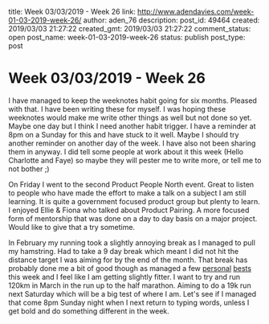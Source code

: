 title: Week 03/03/2019 - Week 26
link: http://www.adendavies.com/week-01-03-2019-week-26/
author: aden_76
description: 
post_id: 49464
created: 2019/03/03 21:27:22
created_gmt: 2019/03/03 21:27:22
comment_status: open
post_name: week-01-03-2019-week-26
status: publish
post_type: post

# Week 03/03/2019 - Week 26

I have managed to keep the weeknotes habit going for six months. Pleased with that. I have been writing these for myself. I was hoping these weeknotes would make me write other things as well but not done so yet. Maybe one day but I think I need another habit trigger. I have a reminder at 8pm on a Sunday for this and have stuck to it well. Maybe I should try another reminder on another day of the week. I have also not been sharing them in anyway. I did tell some people at work about it this week (Hello Charlotte and Faye) so maybe they will pester me to write more, or tell me to not bother ;) 

On Friday I went to the second Product People North event. Great to listen to people who have made the effort to make a talk on a subject I am still learning. It is quite a government focused product group but plenty to learn. I enjoyed Ellie & Fiona who talked about Product Pairing. A more focused form of mentorship that was done on a day to day basis on a major project. Would like to give that a try sometime. 

In February my running took a slightly annoying break as I managed to pull my hamstring. Had to take a 9 day break which meant I did not hit the distance target I was aiming for by the end of the month. That break has probably done me a bit of good though as managed a few [personal](https://www.strava.com/activities/2181041071) [bests](https://www.strava.com/activities/2186478647) this week and I feel like I am getting slightly fitter. I want to try and run 120km in March in the run up to the half marathon. Aiming to do a 19k run next Saturday which will be a big test of where I am. Let's see if I managed that come 8pm Sunday night when I next return to typing words, unless I get bold and do something different in the week.